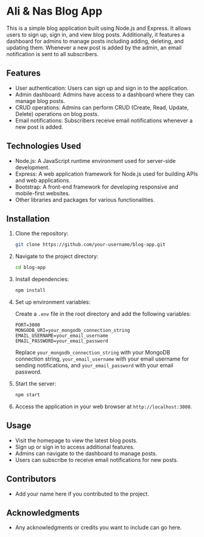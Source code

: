 # Ali & Nas Blog App

This is a simple blog application built using Node.js and Express. It allows users to sign up, sign in, and view blog posts. Additionally, it features a dashboard for admins to manage posts including adding, deleting, and updating them. Whenever a new post is added by the admin, an email notification is sent to all subscribers.

## Features

- User authentication: Users can sign up and sign in to the application.
- Admin dashboard: Admins have access to a dashboard where they can manage blog posts.
- CRUD operations: Admins can perform CRUD (Create, Read, Update, Delete) operations on blog posts.
- Email notifications: Subscribers receive email notifications whenever a new post is added.

## Technologies Used

- Node.js: A JavaScript runtime environment used for server-side development.
- Express: A web application framework for Node.js used for building APIs and web applications.
- Bootstrap: A front-end framework for developing responsive and mobile-first websites.
- Other libraries and packages for various functionalities.

## Installation

1. Clone the repository:

    ```bash
    git clone https://github.com/your-username/blog-app.git
    ```

2. Navigate to the project directory:

    ```bash
    cd blog-app
    ```

3. Install dependencies:

    ```bash
    npm install
    ```

4. Set up environment variables:

    Create a `.env` file in the root directory and add the following variables:

    ```
    PORT=3000
    MONGODB_URI=your_mongodb_connection_string
    EMAIL_USERNAME=your_email_username
    EMAIL_PASSWORD=your_email_password
    ```

    Replace `your_mongodb_connection_string` with your MongoDB connection string, `your_email_username` with your email username for sending notifications, and `your_email_password` with your email password.

5. Start the server:

    ```bash
    npm start
    ```

6. Access the application in your web browser at `http://localhost:3000`.

## Usage

- Visit the homepage to view the latest blog posts.
- Sign up or sign in to access additional features.
- Admins can navigate to the dashboard to manage posts.
- Users can subscribe to receive email notifications for new posts.

## Contributors

- Add your name here if you contributed to the project.



## Acknowledgments

- Any acknowledgments or credits you want to include can go here.
